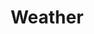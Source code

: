 ---
title: "Weather"

domain:
  grantedPower: |
    _survival_ is a class skill.
  spells: |
     1. Obscuring Mist
     1. Fog Cloud
     1. Call Lightning
     1. Sleet Storm
     1. Call Lightning Storm
     1. Control Winds
     1. Control Weather
     1. Whirlwind
     1. Storm of Vengeance
---